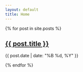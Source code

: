 ```yaml
---
layout: default
title: Home
---
```


<div class="home">
  {% for post in site.posts %}
    <article class="post">
      <h2><a href="{{ post.url | relative_url }}">{{ post.title }}</a></h2>
      <p class="post-meta">{{ post.date | date: "%B %d, %Y" }}</p>
    </article>
  {% endfor %}
</div>

